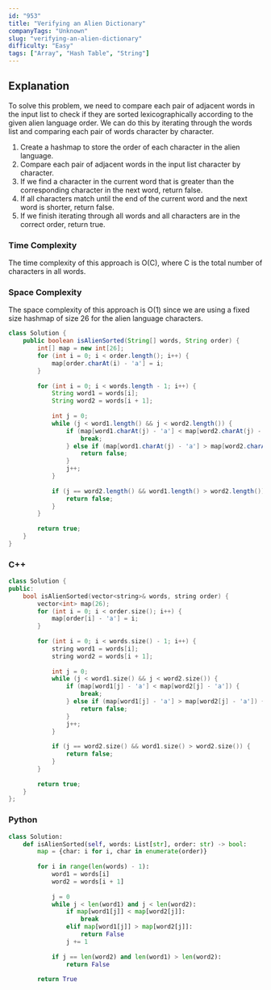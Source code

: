 ```yaml
---
id: "953"
title: "Verifying an Alien Dictionary"
companyTags: "Unknown"
slug: "verifying-an-alien-dictionary"
difficulty: "Easy"
tags: ["Array", "Hash Table", "String"]
---
```


## Explanation
To solve this problem, we need to compare each pair of adjacent words in the input list to check if they are sorted lexicographically according to the given alien language order. We can do this by iterating through the words list and comparing each pair of words character by character.

1. Create a hashmap to store the order of each character in the alien language.
2. Compare each pair of adjacent words in the input list character by character.
3. If we find a character in the current word that is greater than the corresponding character in the next word, return false.
4. If all characters match until the end of the current word and the next word is shorter, return false.
5. If we finish iterating through all words and all characters are in the correct order, return true.

### Time Complexity
The time complexity of this approach is O(C), where C is the total number of characters in all words.

### Space Complexity
The space complexity of this approach is O(1) since we are using a fixed size hashmap of size 26 for the alien language characters.
```java
class Solution {
    public boolean isAlienSorted(String[] words, String order) {
        int[] map = new int[26];
        for (int i = 0; i < order.length(); i++) {
            map[order.charAt(i) - 'a'] = i;
        }
        
        for (int i = 0; i < words.length - 1; i++) {
            String word1 = words[i];
            String word2 = words[i + 1];
            
            int j = 0;
            while (j < word1.length() && j < word2.length()) {
                if (map[word1.charAt(j) - 'a'] < map[word2.charAt(j) - 'a']) {
                    break;
                } else if (map[word1.charAt(j) - 'a'] > map[word2.charAt(j) - 'a']) {
                    return false;
                }
                j++;
            }
            
            if (j == word2.length() && word1.length() > word2.length()) {
                return false;
            }
        }
        
        return true;
    }
}
```

### C++
```cpp
class Solution {
public:
    bool isAlienSorted(vector<string>& words, string order) {
        vector<int> map(26);
        for (int i = 0; i < order.size(); i++) {
            map[order[i] - 'a'] = i;
        }
        
        for (int i = 0; i < words.size() - 1; i++) {
            string word1 = words[i];
            string word2 = words[i + 1];
            
            int j = 0;
            while (j < word1.size() && j < word2.size()) {
                if (map[word1[j] - 'a'] < map[word2[j] - 'a']) {
                    break;
                } else if (map[word1[j] - 'a'] > map[word2[j] - 'a']) {
                    return false;
                }
                j++;
            }
            
            if (j == word2.size() && word1.size() > word2.size()) {
                return false;
            }
        }
        
        return true;
    }
};
```

### Python
```python
class Solution:
    def isAlienSorted(self, words: List[str], order: str) -> bool:
        map = {char: i for i, char in enumerate(order)}
        
        for i in range(len(words) - 1):
            word1 = words[i]
            word2 = words[i + 1]
            
            j = 0
            while j < len(word1) and j < len(word2):
                if map[word1[j]] < map[word2[j]]:
                    break
                elif map[word1[j]] > map[word2[j]]:
                    return False
                j += 1
            
            if j == len(word2) and len(word1) > len(word2):
                return False
        
        return True
```